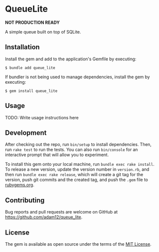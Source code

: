 # QueueLite

**NOT PRODUCTION READY**

A simple queue built on top of SQLite.

## Installation

Install the gem and add to the application's Gemfile by executing:

    $ bundle add queue_lite

If bundler is not being used to manage dependencies, install the gem by executing:

    $ gem install queue_lite

## Usage

TODO: Write usage instructions here

## Development

After checking out the repo, run `bin/setup` to install dependencies. Then, run `rake test` to run the tests. You can also run `bin/console` for an interactive prompt that will allow you to experiment.

To install this gem onto your local machine, run `bundle exec rake install`. To release a new version, update the version number in `version.rb`, and then run `bundle exec rake release`, which will create a git tag for the version, push git commits and the created tag, and push the `.gem` file to [rubygems.org](https://rubygems.org).

## Contributing

Bug reports and pull requests are welcome on GitHub at https://github.com/adam12/queue_lite.

## License

The gem is available as open source under the terms of the [MIT License](https://opensource.org/licenses/MIT).
